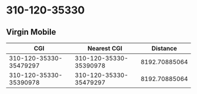 # 310-120-35330
## Virgin Mobile


| CGI | Nearest CGI | Distance |
|-----|-------------|----------|
| 310-120-35330-35479297 | 310-120-35330-35390978 | 8192.70885064 |
| 310-120-35330-35390978 | 310-120-35330-35479297 | 8192.70885064 |

